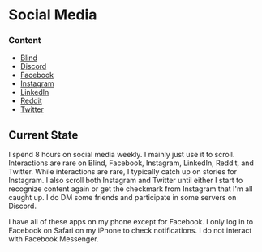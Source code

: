 # Social Media

### Content

- [Blind](./blind.md)
- [Discord](./discord.md)
- [Facebook](./facebook.md)
- [Instagram](./instagram.md)
- [LinkedIn](./linkedin.md)
- [Reddit](./reddit.md)
- [Twitter](./twitter.md)

## Current State

I spend 8 hours on social media weekly. I mainly just use it to scroll. Interactions are rare on Blind, Facebook, Instagram, LinkedIn, Reddit, and Twitter. While interactions are rare, I typically catch up on stories for Instagram. I also scroll both Instagram and Twitter until either I start to recognize content again or get the checkmark from Instagram that I'm all caught up. I do DM some friends and participate in some servers on Discord.

I have all of these apps on my phone except for Facebook. I only log in to Facebook on Safari on my iPhone to check notifications. I do not interact with Facebook Messenger.
